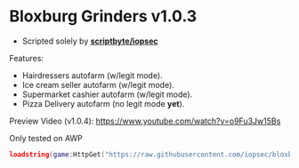 # Bloxburg Grinders v1.0.3
- Scripted solely by [**scriptbyte/iopsec**](https://v3rm.net/members/scriptbyte.10844/)

Features:
- Hairdressers autofarm (w/legit mode).
- Ice cream seller autofarm (w/legit mode).
- Supermarket cashier autofarm (w/legit mode).
- Pizza Delivery autofarm (no legit mode __yet__).

Preview Video (v1.0.4): https://www.youtube.com/watch?v=o9Fu3Jw15Bs

Only tested on AWP

```lua
loadstring(game:HttpGet("https://raw.githubusercontent.com/iopsec/bloxburg-grinders/refs/heads/main/main.lua"))();
```
